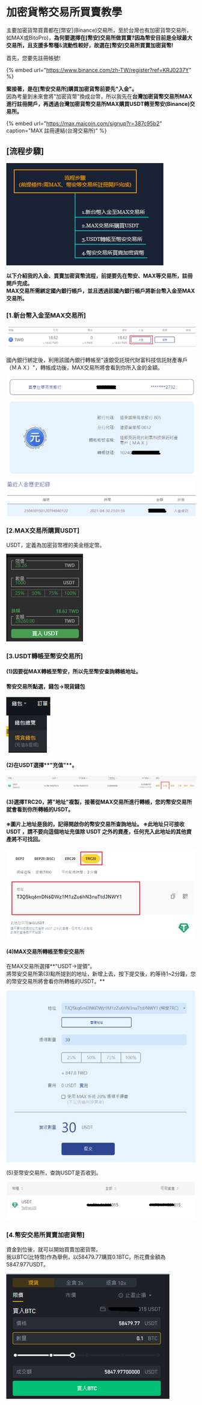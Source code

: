 # 加密貨幣交易所買賣教學

主要加密貨幣買賣都在\[幣安\]\(Binance\)交易所，至於台灣也有加密貨幣交易所，如MAX或BitoPro\)，**為何要選擇在\[幣安\]交易所做買賣?**因為幣安目前是全球最大交易所，且**支援多幣種**&**流動性較好，**故選在**\[幣安\]交易所買賣加密貨幣!**

首先，您要先註冊帳號!

{% embed url="https://www.binance.com/zh-TW/register?ref=KRJ0237Y" %}

**緊接著，是在\[幣安交易所\]購買加密貨幣前要先"入金"。**  
因為考量到未來會將"加密貨幣"換成台幣，所以我先在**台灣加密貨幣交易所MAX進行註冊開戶，再透過台灣加密貨幣交易所MAX購買USDT轉至幣安\(Binance\)交易所。**

{% embed url="https://max.maicoin.com/signup?r=387c95b2" caption="MAX 註冊連結\(台灣交易所\)" %}

## **\[流程步驟\]**

![](.gitbook/assets/image%20%2813%29.png)

**以下介紹我的入金、買賣加密貨幣流程，前提要先在幣安、MAX等交易所，註冊開戶完成。  
MAX交易所需綁定國內銀行帳戶，並且透過該國內銀行帳戶將新台幣入金至MAX交易所。**

### **\[1.新台幣入金至MAX交易所\]**

![](.gitbook/assets/image%20%2812%29.png)

國內銀行綁定後，利用該國內銀行轉帳至"遠銀受託現代財富科技信託財產專戶（ＭＡＸ）"，轉帳成功後，MAX交易所將會看到你所入金的金額。

![](.gitbook/assets/image%20%285%29.png)

![](.gitbook/assets/image%20%2817%29.png)

### \[2.MAX交易所購買USDT\]

USDT，定義為加密貨幣裡的美金穩定幣。  


![](.gitbook/assets/image%20%2811%29.png)

### \[3.USDT轉帳至幣安交易所\]

#### \(1\)因要從MAX轉帳至幣安，所以先至幣安查詢轉帳地址。

#### 幣安交易所點選，錢包-&gt;現貨錢包

![](.gitbook/assets/image%20%284%29.png)

#### \(2\)在USDT選擇**"充值"**。

![](.gitbook/assets/image%20%288%29.png)

#### \(3\)選擇TRC20，將"地址"複製，接著從MAX交易所進行轉帳，您的幣安交易所就會看到你所轉帳的USDT。 

#### ※圖片上地址是我的，記得開啟你的幣安交易所查詢地址。 ※此地址只可接收USDT ，請不要向這個地址充值除 USDT 之外的資產，任何充入此地址的其他資產將不可找回。

![](.gitbook/assets/image%20%287%29.png)

#### \(4\)MAX交易所轉帳至幣安交易所

在MAX交易所選擇**"USDT-&gt;提領"。  
將幣安交易所第\(3\)點所提到的地址，新增上去，按下提交後，約等待1~2分鐘，您的幣安交易所將會看你所轉帳的USDT。**

![](.gitbook/assets/image%20%289%29.png)

\(5\)至幣安交易所，查詢USDT是否收到。

![](.gitbook/assets/image%20%2815%29.png)

### \[4.幣安交易所買賣加密貨幣\]

資金到位後，就可以開始買賣加密貨幣。  
我以BTC\(比特幣\)作為舉例，以58479.77購買0.1BTC，所花費金額為5847.977USDT。

![](.gitbook/assets/image%20%2816%29.png)


